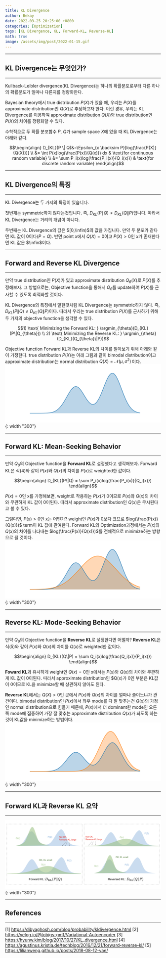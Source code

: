 ```yaml
---
title: KL Divergence
author: Bekay
date: 2022-03-25 20:25:00 +0800
categories: [Optimization]
tags: [KL Divergence, KL, Forward-KL, Reverse-KL]
math: true
image: /assets/img/post/2022-01-15.gif
---
```


---
## KL Divergence는 무엇인가?
---
Kullback-Leibler divergence(KL Divergence)는 하나의 확률분포로부터 다른 하나의 확률분포가 얼마나 다른지를 정량화한다.

Bayesian theory에서 true distribution $P(X)$가 있을 때, 우리는 $P(X)$를 approximate distribution인 $Q(X)$로 추정하고자 한다. 이런 경우, 우리는 KL Divergence를 이용하여 approximate distribution $Q(X)$와 true distribution인 $P(X)$의 차이를 정량화할 수 있다.

수학적으로 두 확률 분포함수 $P$, $Q$가 sample space $X$에 있을 때 KL Divergence는 아래와 같다.

```math
\begin{align}
D_{KL}(P \| Q)&=\Epsilon_{x \backsim P}[log(\frac{P(X)}{Q(X)})] \\
&= \int P(x)log(\frac{P(x)}{Q(x)}) dx & \text{for continuous random variable} \\
&= \sum P_i(x)log(\frac{P_i(x)}{Q_i(x)}) & \text{for discrete random variable}

\end{align}
```

---
## KL Divergence의 특징
---
KL Divergence는 두 가지의 특징이 있습니다.

첫번재는 symmetric하지 않다는것입니다. 즉, $D_{KL}(P\|Q) \not = D_{KL}(Q\|P)$입니다. 따라서 KL Divergence는 거리의 개념이 아니다.

두번째는 KL Divergence의 값은 $[0,\infin)$의 값을 가집니다. 만약 두 분포가 같다면 KL 값이 0이다$(P=Q)$. 반면 point $x$에서 $Q(X)=0$이고 $P(X)>0$인 $x$가 존재한다면 KL 값은 $\infin$이다.

---
## Forward and Reverse KL Divergence
---
만약 true distribution인 $P(X)$가 있고 approximate distribution $Q_{\theta}(X)$로 $P(X)$를 추정해보자.
그 방법으로는, Objective function을 통해서 $Q_{\theta}$를 update하여 $P(X)$를 근사할 수 있도록 최적화할 것이다.


KL Divergence의 특징에서 말한것처럼 KL Divergence는 symmetric하지 않다. 즉, $D_{KL}(P \| Q) \not= D_{KL}(Q\|P)$이다.
따라서 우리는 true distribution $P(X)$를 근사하기 위해 두 가지의 objective function을 생각할 수 있다.
```math
1) \text{  Minimizing the Forward KL: } \argmin_{\theta}(D_{KL}(P\|Q_{\theta})) \\
2) \text{  Minimizing the Reverse KL: } \argmin_{\theta}(D_{KL}(Q_{\theta}\|P))
```

Objective function Forward KL과 Reverse KL의 차이를 알아보기 위해 아래와 같이 가정한다.
true distribution $P(X)$는 아래 그림과 같이 bimodal distribution이고 approximate distribution는 normal distribution $Q(X)=\mathcal{N}(\mu,\,\sigma^{2})\,$이다.
![DeskView](/assets/img/post/220326-1.PNG){: width "300"}

---
## Forward KL: Mean-Seeking Behavior
---
만약 $Q_{\theta}$의 Objective function을 **Forward KL**로 설정했다고 생각해보자.
Forward KL은 식(4)와 같이 $P(x)$와 $Q(x)$의 차이를 $P(x)$로 weighted한 값이다.
```math
\begin{align}
D_{KL}(P\|Q)  = \sum P_i(x)log(\frac{P_i(x)}{Q_i(x)})
\end{align}
```
$P(x)=0$인 x를 가정해보면, weight로 작용하는 $P(x)$가 0이므로 $P(x)$와 $Q(x)$의 차이와 무관하게 KL 값이 0이된다. 따라서 approximate distribution인 $Q(x)$은 무시된다고 볼 수 있다.

그렇다면, $P(x)>0$인 x는 어떤가? weight인 $P(x)$가 0보다 크므로 $log(\frac{P(x)}{Q(x)})$ term이 KL 값에 관여한다. Forward KL의 Optimization과정에서는 $P(x)$와 $Q(x)$의 차이를 나타내는 $log(\frac{P(x)}{Q(x)})$를 전체적으로 minimize하는 방향으로 될 것이다.
![DeskView](/assets/img/post/220326-2.PNG){: width "300"}

---
## Reverse KL: Mode-Seeking Behavior
---
만약 $Q_{\theta}$의 Objective function을 **Reverse KL**로 설정한다면 어떨까?
**Reverse KL**은 식(5)와 같이 $P(x)$와 $Q(x)$의 차이를 $Q(x)$로 weighted한 값이다.
```math
\begin{align}
D_{KL}(Q\|P)  = \sum Q_i(x)log(\frac{Q_i(x)}{P_i(x)})
\end{align}
```
**Foward KL**과 유사하게 weight인 $Q(x)=0$인 x에서는 $P(x)$와 $Q(x)$의 차이와 무관하게 KL 값이 0이된다. 따라서 approximate distribution인 $Q(x)가 0인 부분은 KL값이 0이므로 KL을 minimize할 때 상관하지 않아도 된다.

**Reverse KL**에서는 $Q(X)>0$인 곳에서 $P(x)$와 $Q(x)$의 차이를 얼마나 줄이느냐가 관건이다. bimodal distribution인 $P(x)$에서 좌우 mode를 다 잘 맞추는건 $Q(x)$의 가정인 normal distribution으로 힘들기 때문에, $P(x)$에서 더 dominant한 mode인 오른쪽 mode에 집중하여 가장 잘 맞추는 approximate distribution $Q(x)$가 되도록 하는것이 KL값을 minimize하는 방법이다.
![DeskView](/assets/img/post/220326-3.PNG){: width "300"}

---
## Forward KL과 Reverse KL 요약
---
![DeskView](/assets/img/post/220326-4.PNG){: width "300"}

---
## References
---
[1] https://dibyaghosh.com/blog/probability/kldivergence.html
[2] https://velog.io/@tobigs-gm1/Variational-Autoencoder
[3] https://hyunw.kim/blog/2017/10/27/KL_divergence.html
[4] https://agustinus.kristia.de/techblog/2016/12/21/forward-reverse-kl/
[5] https://lilianweng.github.io/posts/2018-08-12-vae/
